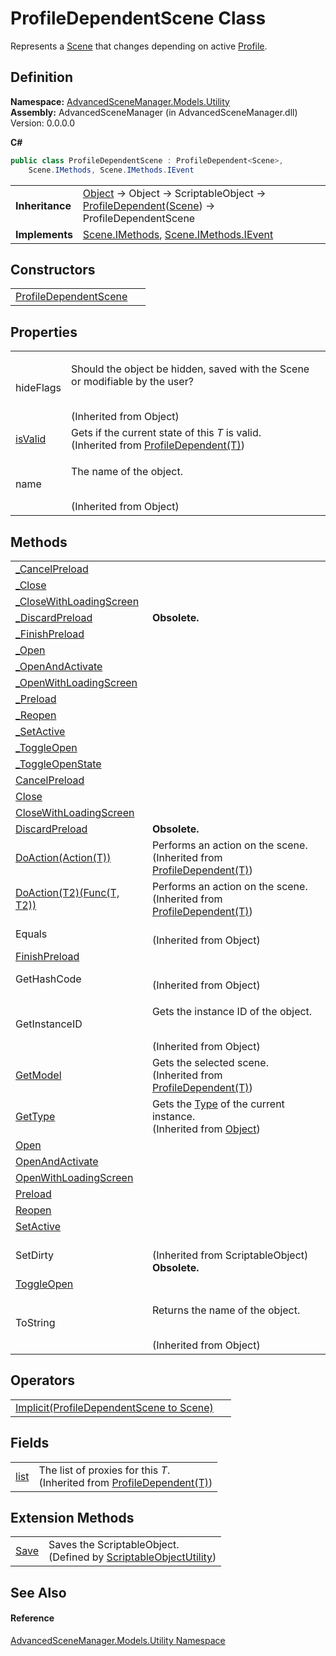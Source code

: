 # ProfileDependentScene Class


Represents a <a href="T_AdvancedSceneManager_Models_Scene.md">Scene</a> that changes depending on active <a href="T_AdvancedSceneManager_Models_Profile.md">Profile</a>.



## Definition
**Namespace:** <a href="N_AdvancedSceneManager_Models_Utility.md">AdvancedSceneManager.Models.Utility</a>  
**Assembly:** AdvancedSceneManager (in AdvancedSceneManager.dll) Version: 0.0.0.0

**C#**
``` C#
public class ProfileDependentScene : ProfileDependent<Scene>, 
	Scene.IMethods, Scene.IMethods.IEvent
```

<table><tr><td><strong>Inheritance</strong></td><td><a href="https://learn.microsoft.com/dotnet/api/system.object" target="_blank" rel="noopener noreferrer">Object</a>  →  Object  →  ScriptableObject  →  <a href="T_AdvancedSceneManager_Models_Utility_ProfileDependent_1.md">ProfileDependent</a>(<a href="T_AdvancedSceneManager_Models_Scene.md">Scene</a>)  →  ProfileDependentScene</td></tr>
<tr><td><strong>Implements</strong></td><td><a href="T_AdvancedSceneManager_Models_Scene_IMethods.md">Scene.IMethods</a>, <a href="T_AdvancedSceneManager_Models_Scene_IMethods_IEvent.md">Scene.IMethods.IEvent</a></td></tr>
</table>



## Constructors
<table>
<tr>
<td><a href="M_AdvancedSceneManager_Models_Utility_ProfileDependentScene__ctor.md">ProfileDependentScene</a></td>
<td> </td></tr>
</table>

## Properties
<table>
<tr>
<td>hideFlags</td>
<td><p>Should the object be hidden, saved with the Scene or modifiable by the user?</p><br />(Inherited from Object)</td></tr>
<tr>
<td><a href="P_AdvancedSceneManager_Models_Utility_ProfileDependent_1_isValid.md">isValid</a></td>
<td>Gets if the current state of this <em>T</em> is valid.<br />(Inherited from <a href="T_AdvancedSceneManager_Models_Utility_ProfileDependent_1.md">ProfileDependent(T)</a>)</td></tr>
<tr>
<td>name</td>
<td><p>The name of the object.</p><br />(Inherited from Object)</td></tr>
</table>

## Methods
<table>
<tr>
<td><a href="M_AdvancedSceneManager_Models_Utility_ProfileDependentScene__CancelPreload.md">_CancelPreload</a></td>
<td> </td></tr>
<tr>
<td><a href="M_AdvancedSceneManager_Models_Utility_ProfileDependentScene__Close.md">_Close</a></td>
<td> </td></tr>
<tr>
<td><a href="M_AdvancedSceneManager_Models_Utility_ProfileDependentScene__CloseWithLoadingScreen.md">_CloseWithLoadingScreen</a></td>
<td> </td></tr>
<tr>
<td><a href="M_AdvancedSceneManager_Models_Utility_ProfileDependentScene__DiscardPreload.md">_DiscardPreload</a></td>
<td><strong>Obsolete.</strong></td></tr>
<tr>
<td><a href="M_AdvancedSceneManager_Models_Utility_ProfileDependentScene__FinishPreload.md">_FinishPreload</a></td>
<td> </td></tr>
<tr>
<td><a href="M_AdvancedSceneManager_Models_Utility_ProfileDependentScene__Open.md">_Open</a></td>
<td> </td></tr>
<tr>
<td><a href="M_AdvancedSceneManager_Models_Utility_ProfileDependentScene__OpenAndActivate.md">_OpenAndActivate</a></td>
<td> </td></tr>
<tr>
<td><a href="M_AdvancedSceneManager_Models_Utility_ProfileDependentScene__OpenWithLoadingScreen.md">_OpenWithLoadingScreen</a></td>
<td> </td></tr>
<tr>
<td><a href="M_AdvancedSceneManager_Models_Utility_ProfileDependentScene__Preload.md">_Preload</a></td>
<td> </td></tr>
<tr>
<td><a href="M_AdvancedSceneManager_Models_Utility_ProfileDependentScene__Reopen.md">_Reopen</a></td>
<td> </td></tr>
<tr>
<td><a href="M_AdvancedSceneManager_Models_Utility_ProfileDependentScene__SetActive.md">_SetActive</a></td>
<td> </td></tr>
<tr>
<td><a href="M_AdvancedSceneManager_Models_Utility_ProfileDependentScene__ToggleOpen.md">_ToggleOpen</a></td>
<td> </td></tr>
<tr>
<td><a href="M_AdvancedSceneManager_Models_Utility_ProfileDependentScene__ToggleOpenState.md">_ToggleOpenState</a></td>
<td> </td></tr>
<tr>
<td><a href="M_AdvancedSceneManager_Models_Utility_ProfileDependentScene_CancelPreload.md">CancelPreload</a></td>
<td> </td></tr>
<tr>
<td><a href="M_AdvancedSceneManager_Models_Utility_ProfileDependentScene_Close.md">Close</a></td>
<td> </td></tr>
<tr>
<td><a href="M_AdvancedSceneManager_Models_Utility_ProfileDependentScene_CloseWithLoadingScreen.md">CloseWithLoadingScreen</a></td>
<td> </td></tr>
<tr>
<td><a href="M_AdvancedSceneManager_Models_Utility_ProfileDependentScene_DiscardPreload.md">DiscardPreload</a></td>
<td><strong>Obsolete.</strong></td></tr>
<tr>
<td><a href="M_AdvancedSceneManager_Models_Utility_ProfileDependent_1_DoAction.md">DoAction(Action(T))</a></td>
<td>Performs an action on the scene.<br />(Inherited from <a href="T_AdvancedSceneManager_Models_Utility_ProfileDependent_1.md">ProfileDependent(T)</a>)</td></tr>
<tr>
<td><a href="M_AdvancedSceneManager_Models_Utility_ProfileDependent_1_DoAction__1.md">DoAction(T2)(Func(T, T2))</a></td>
<td>Performs an action on the scene.<br />(Inherited from <a href="T_AdvancedSceneManager_Models_Utility_ProfileDependent_1.md">ProfileDependent(T)</a>)</td></tr>
<tr>
<td>Equals</td>
<td><br />(Inherited from Object)</td></tr>
<tr>
<td><a href="M_AdvancedSceneManager_Models_Utility_ProfileDependentScene_FinishPreload.md">FinishPreload</a></td>
<td> </td></tr>
<tr>
<td>GetHashCode</td>
<td><br />(Inherited from Object)</td></tr>
<tr>
<td>GetInstanceID</td>
<td><p>Gets the instance ID of the object.</p><br />(Inherited from Object)</td></tr>
<tr>
<td><a href="M_AdvancedSceneManager_Models_Utility_ProfileDependent_1_GetModel.md">GetModel</a></td>
<td>Gets the selected scene.<br />(Inherited from <a href="T_AdvancedSceneManager_Models_Utility_ProfileDependent_1.md">ProfileDependent(T)</a>)</td></tr>
<tr>
<td><a href="https://learn.microsoft.com/dotnet/api/system.object.gettype" target="_blank" rel="noopener noreferrer">GetType</a></td>
<td>Gets the <a href="https://learn.microsoft.com/dotnet/api/system.type" target="_blank" rel="noopener noreferrer">Type</a> of the current instance.<br />(Inherited from <a href="https://learn.microsoft.com/dotnet/api/system.object" target="_blank" rel="noopener noreferrer">Object</a>)</td></tr>
<tr>
<td><a href="M_AdvancedSceneManager_Models_Utility_ProfileDependentScene_Open.md">Open</a></td>
<td> </td></tr>
<tr>
<td><a href="M_AdvancedSceneManager_Models_Utility_ProfileDependentScene_OpenAndActivate.md">OpenAndActivate</a></td>
<td> </td></tr>
<tr>
<td><a href="M_AdvancedSceneManager_Models_Utility_ProfileDependentScene_OpenWithLoadingScreen.md">OpenWithLoadingScreen</a></td>
<td> </td></tr>
<tr>
<td><a href="M_AdvancedSceneManager_Models_Utility_ProfileDependentScene_Preload.md">Preload</a></td>
<td> </td></tr>
<tr>
<td><a href="M_AdvancedSceneManager_Models_Utility_ProfileDependentScene_Reopen.md">Reopen</a></td>
<td> </td></tr>
<tr>
<td><a href="M_AdvancedSceneManager_Models_Utility_ProfileDependentScene_SetActive.md">SetActive</a></td>
<td> </td></tr>
<tr>
<td>SetDirty</td>
<td><br />(Inherited from ScriptableObject)<br /><strong>Obsolete.</strong></td></tr>
<tr>
<td><a href="M_AdvancedSceneManager_Models_Utility_ProfileDependentScene_ToggleOpen.md">ToggleOpen</a></td>
<td> </td></tr>
<tr>
<td>ToString</td>
<td><p>Returns the name of the object.</p><br />(Inherited from Object)</td></tr>
</table>

## Operators
<table>
<tr>
<td><a href="M_AdvancedSceneManager_Models_Utility_ProfileDependentScene_op_Implicit.md">Implicit(ProfileDependentScene to Scene)</a></td>
<td> </td></tr>
</table>

## Fields
<table>
<tr>
<td><a href="F_AdvancedSceneManager_Models_Utility_ProfileDependent_1_list.md">list</a></td>
<td>The list of proxies for this <em>T</em>.<br />(Inherited from <a href="T_AdvancedSceneManager_Models_Utility_ProfileDependent_1.md">ProfileDependent(T)</a>)</td></tr>
</table>

## Extension Methods
<table>
<tr>
<td><a href="M_AdvancedSceneManager_Utility_ScriptableObjectUtility_Save.md">Save</a></td>
<td>Saves the ScriptableObject.<br />(Defined by <a href="T_AdvancedSceneManager_Utility_ScriptableObjectUtility.md">ScriptableObjectUtility</a>)</td></tr>
</table>

## See Also


#### Reference
<a href="N_AdvancedSceneManager_Models_Utility.md">AdvancedSceneManager.Models.Utility Namespace</a>  
